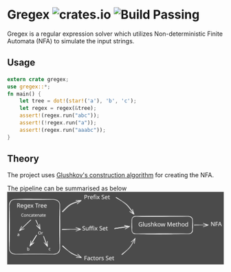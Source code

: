 # Gregex ![crates.io](https://img.shields.io/crates/v/gregex.svg) ![Build Passing](https://github.com/Saphereye/gregex/actions/workflows/ci.yml/badge.svg)

Gregex is a regular expression solver which utilizes Non-deterministic Finite Automata (NFA) to simulate the input strings.

## Usage

```rust
extern crate gregex;
use gregex::*;
fn main() {
    let tree = dot!(star!('a'), 'b', 'c');
    let regex = regex(&tree);
    assert!(regex.run("abc"));
    assert!(!regex.run("a"));
    assert!(regex.run("aaabc"));
}
```

## Theory
The project uses [Glushkov's construction algorithm](https://en.wikipedia.org/wiki/Glushkov%27s_construction_algorithm) for creating the NFA.

The pipeline can be summarised as below
![](https://github.com/Saphereye/gregex/blob/master/assets/gregex_workflow.excalidraw.svg)
